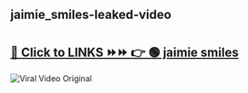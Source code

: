 
 ## jaimie_smiles-leaked-video 

# <h2><a href="https://clipsfans.com/jaimie_smiles&ref=git">🔗 Click to LINKS ⏩⏩ 👉 🟢 jaimie smiles </a></h2>

<a href="https://clipsfans.com/jaimie_smiles&ref=git" rel="nofollow" data-target="animated-image.originalLink"><img src="https://i.ibb.co.com/xMMVF88/686577567.gif" alt="Viral Video Original" style="max-width: 100%; display: inline-block;" data-target="animated-image.originalImage"></a>
